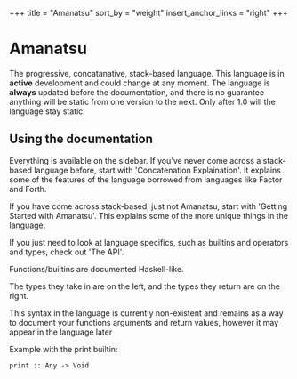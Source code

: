 +++
title = "Amanatsu"
sort_by = "weight"
insert_anchor_links = "right"
+++
# Amanatsu
The progressive, concatanative, stack-based language.
This language is in **active** development and could change at any moment.
The language is **always** updated before the documentation,
and there is no guarantee anything will be static from one version to the next.
Only after 1.0 will the language stay static.

## Using the documentation
Everything is available on the sidebar.
If you've never come across a stack-based language before,
start with 'Concatenation Explaination'. It explains some of the features of the
language borrowed from languages like Factor and Forth.

If you have come across stack-based, just not Amanatsu,
start with 'Getting Started with Amanatsu'. This explains some of the more unique
things in the language.

If you just need to look at language specifics, such as builtins and operators and
types, check out 'The API'.

Functions/builtins are documented Haskell-like.

The types they take in are on the left, and the types they return are on the right.

This syntax in the language is currently non-existent and remains as a way to document
your functions arguments and return values, however it may appear in the language later

Example with the print builtin:
```amnt
print :: Any -> Void
```
